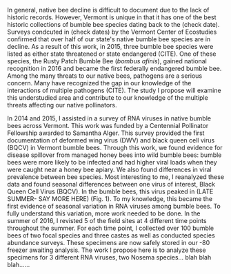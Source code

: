 In general, native bee decline is difficult to document due to the lack of historic records. However, Vermont is unique in that it has one of the best historic collections of bumble bee species dating back to the (check date). Surveys condcuted in (check dates) by the Vermont Center of Ecostudies confirmed that over half of our state's native bumble bee species are in decline. As a result of this work, in 2015, three bumble bee species were listed as either state threatened or state endangered (CITE). One of these species, the Rusty Patch Bumble Bee (*bombus afinis*), gained national recognition in 2016 and became the first federally endangered bumble bee. Among the many threats to our native bees, pathogens are a serious concern.  Many have recognized the gap in our knowledge of the interactions of multiple pathogens (CITE). The study I propose will examine this understudied area and contribute to our knowledge of the multiple threats affecting our native pollinators.  



In 2014 and 2015, I assisted in a survey of RNA viruses in native bumble bees across Vermont. This work was funded by a Centennial Pollinator Fellowship awarded to Samantha Alger. This survey provided the first documentation of deformed wing virus (DWV) and black queen cell virus (BQCV) in Vermont bumble bees. Through this work, we found evidence for disease spillover from managed honey bees into wild bumble bees: bumble bees were more likely to be infected and had higher viral loads when they were caught near a honey bee apiary. We also found differences in viral prevalence between bee species. Most interesting to me, I reanalyzed these data and found seasonal differences between one virus of interest, Black Queen Cell Virus (BQCV). In the bumble bees, this virus peaked in (LATE SUMMER- SAY MORE HERE) (Fig. 1). To my knowledge, this became the first evidence of seasonal variation in RNA viruses among bumble bees. To fully understand this variation, more work needed to be done. In the summer of 2016, I revisted 5 of the field sites at 4 different time points throughout the summer. For each time point, I collected over 100 bumble bees of two focal species and three castes as well as conducted species abundance surveys. These specimens are now safely stored in our -80 freezer awaiting analysis. The work I propose here is to analyze these specimens for 3 different RNA viruses, two Nosema species… blah blah blah…...
